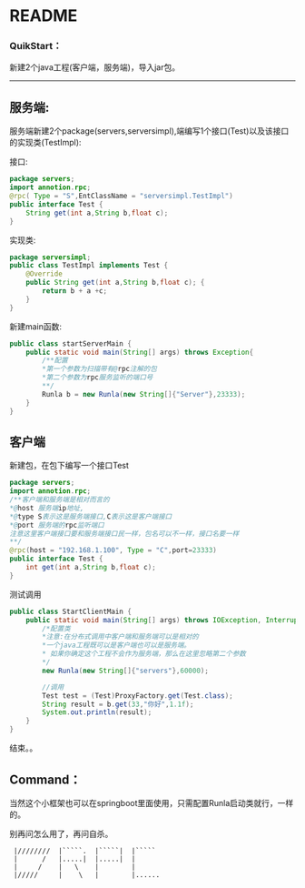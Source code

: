 # README
### QuikStart：
新建2个java工程(客户端，服务端)，导入jar包。

---

## 服务端:

服务端新建2个package(servers,serversimpl),端编写1个接口(Test)以及该接口的实现类(TestImpl):

接口:
```java
package servers;
import annotion.rpc;
@rpc( Type = "S",EntClassName = "serversimpl.TestImpl")
public interface Test {
    String get(int a,String b,float c);
}
```

实现类:
```java
package serversimpl;
public class TestImpl implements Test {
    @Override
    public String get(int a,String b,float c); {
        return b + a +c;
    }
}
```
新建main函数:
```java
public class startServerMain {
    public static void main(String[] args) throws Exception{
        /**配置
        *第一个参数为扫描带有@rpc注解的包
        *第二个参数为rpc服务监听的端口号
        **/
        Runla b = new Runla(new String[]{"Server"},23333);
    }
}
```

## 客户端
新建包，在包下编写一个接口Test
```java
package servers;
import annotion.rpc;
/**客户端和服务端是相对而言的
*@host 服务端ip地址,
*@type S表示这是服务端接口,C表示这是客户端接口
*@port 服务端的rpc监听端口
注意这里客户端接口要和服务端接口民一样，包名可以不一样，接口名要一样
**/
@rpc(host = "192.168.1.100", Type = "C",port=23333)
public interface Test {
    int get(int a,String b,float c);
}
```
测试调用
```java
public class StartClientMain {
    public static void main(String[] args) throws IOException, InterruptedException {
        /*配置类
        *注意:在分布式调用中客户端和服务端可以是相对的
        *一个java工程既可以是客户端也可以是服务端。
        * 如果你确定这个工程不会作为服务端，那么在这里忽略第二个参数
        */
        new Runla(new String[]{"servers"},60000);

        //调用
        Test test = (Test)ProxyFactory.get(Test.class);
        String result = b.get(33,"你好",1.1f);
        System.out.println(result);
    }
}
```
结束。。

## Command：

当然这个小框架也可以在springboot里面使用，只需配置Runla启动类就行，一样的。

别再问怎么用了，再问自杀。


```
 |////////  |`````.  |`````|  |`````
 |      /   |.....|  |.....|  |
 |     /    |   \    |        |
 |/////     |    \   |        |......
 ```





